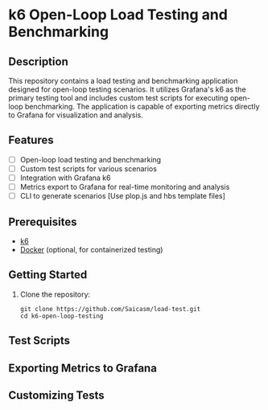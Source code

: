 # k6 Open-Loop Load Testing and Benchmarking

## Description

This repository contains a load testing and benchmarking application designed for open-loop testing scenarios. It utilizes Grafana's k6 as the primary testing tool and includes custom test scripts for executing open-loop benchmarking. The application is capable of exporting metrics directly to Grafana for visualization and analysis.

## Features

- [ ] Open-loop load testing and benchmarking
- [ ] Custom test scripts for various scenarios
- [ ] Integration with Grafana k6
- [ ] Metrics export to Grafana for real-time monitoring and analysis
- [ ] CLI to generate scenarios [Use plop.js and hbs template files]

## Prerequisites

- [k6](https://grafana.com/docs/k6/latest/)
- [Docker](https://docs.docker.com/get-docker/) (optional, for containerized testing)

## Getting Started

1. Clone the repository:

   ```
   git clone https://github.com/Saicasm/load-test.git
   cd k6-open-loop-testing
   ```

## Test Scripts

## Exporting Metrics to Grafana

## Customizing Tests

